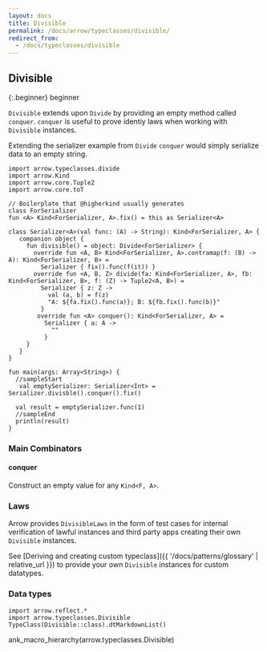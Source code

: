 ```yaml
---
layout: docs
title: Divisible
permalink: /docs/arrow/typeclasses/divisible/
redirect_from:
  - /docs/typeclasses/divisible
---
```


## Divisible

{:.beginner}
beginner

`Divisible` extends upon `Divide` by providing an empty method called `conquer`.
`conquer` is useful to prove identiy laws when working with `Divisible` instances.

Extending the serializer example from `Divide` `conquer` would simply serialize data to an empty string.

```kotlin:ank:playground
import arrow.typeclasses.divide
import arrow.Kind
import arrow.core.Tuple2
import arrow.core.toT

// Boilerplate that @higherkind usually generates
class ForSerializer
fun <A> Kind<ForSerializer, A>.fix() = this as Serializer<A>

class Serializer<A>(val func: (A) -> String): Kind<ForSerializer, A> {
   companion object {
     fun divisible() = object: Divide<ForSerializer> {
       override fun <A, B> Kind<ForSerializer, A>.contramap(f: (B) -> A): Kind<ForSerializer, B> =
         Serializer { fix().func(f(it)) }
       override fun <A, B, Z> divide(fa: Kind<ForSerializer, A>, fb: Kind<ForSerializer, B>, f: (Z) -> Tuple2<A, B>) =
         Serializer { z: Z ->
           val (a, b) = f(z)
           "A: ${fa.fix().func(a)}; B: ${fb.fix().func(b)}"
         }
        override fun <A> conquer(): Kind<ForSerializer, A> =
          Serializer { a: A ->
            ""
          }
     }
   }
}

fun main(args: Array<String>) {
  //sampleStart
   val emptySerializer: Serializer<Int> = Serializer.divisble().conquer().fix()

  val result = emptySerializer.func(1)
  //sampleEnd
  println(result)
}
```

### Main Combinators

#### conquer

Construct an empty value for any `Kind<F, A>`.

### Laws

Arrow provides `DivisibleLaws` in the form of test cases for internal verification of lawful instances and third party apps creating their own `Divisible` instances.

See [Deriving and creating custom typeclass]({{ '/docs/patterns/glossary' | relative_url }}) to provide your own `Divisible` instances for custom datatypes.

### Data types

```kotlin:ank:replace
import arrow.reflect.*
import arrow.typeclasses.Divisible
TypeClass(Divisible::class).dtMarkdownList()
```

ank_macro_hierarchy(arrow.typeclasses.Divisible)
